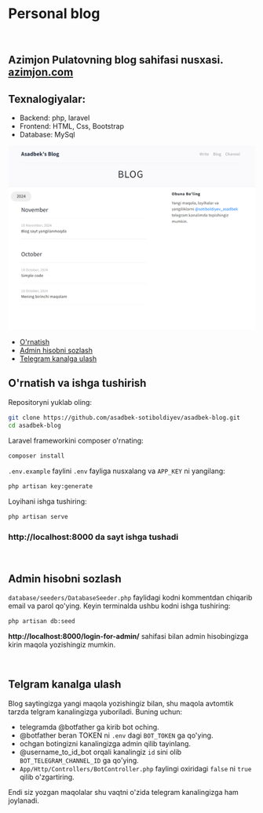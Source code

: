 # Personal blog
</br>

## Azimjon Pulatovning blog sahifasi nusxasi. [azimjon.com](https://azimjon.com) 
## Texnalogiyalar:
- Backend: php, laravel
- Frontend: HTML, Css, Bootstrap
- Database: MySql

![ScreenShot](./screenshots/site-screenshot.png)

- [O'rnatish](#ornatish-va-ishga-tushirish)
- [Admin hisobni sozlash](#admin-hisobni-sozlash)
- [Telegram kanalga ulash](#telgram-kanalga-ulash)


## O'rnatish va ishga tushirish

Repositoryni yuklab oling:
``` bash
git clone https://github.com/asadbek-sotiboldiyev/asadbek-blog.git
cd asadbek-blog
```

Laravel frameworkini composer o'rnating:
``` bash
composer install
```

`.env.example` faylini `.env` fayliga nusxalang va `APP_KEY` ni yangilang:
``` bash
php artisan key:generate
```
Loyihani ishga tushiring:

``` bash
php artisan serve
```
### http://localhost:8000 da sayt ishga tushadi 

</br>

## Admin hisobni sozlash
`database/seeders/DatabaseSeeder.php` faylidagi kodni kommentdan chiqarib email va parol qo'ying.
Keyin terminalda ushbu kodni ishga tushiring:
``` bash
php artisan db:seed
```

**http://localhost:8000/login-for-admin/** sahifasi bilan admin hisobingizga kirin maqola yozishingiz mumkin.

</br>

## Telgram kanalga ulash
Blog saytingizga yangi maqola yozishingiz bilan, shu maqola avtomtik tarzda telgram kanalingizga yuboriladi.
Buning uchun:
- telegramda @botfather ga kirib bot oching.
- @botfather beran TOKEN ni `.env` dagi `BOT_TOKEN` ga qo'ying. 
- ochgan botingizni kanalingizga admin qilib tayinlang.
- @username_to_id_bot orqali kanalingiz `id` sini olib `BOT_TELEGRAM_CHANNEL_ID` ga qo'ying.
- `App/Http/Controllers/BotController.php` faylingi oxiridagi `false` ni `true` qilib o'zgartiring.

Endi siz yozgan maqolalar shu vaqtni o'zida telegram kanalingizga ham joylanadi.